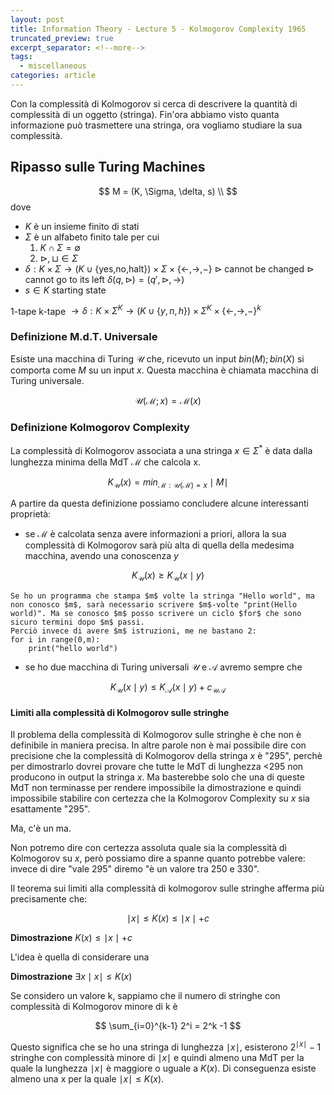 ```yaml
---
layout: post
title: Information Theory - Lecture 5 - Kolmogorov Complexity 1965
truncated_preview: true
excerpt_separator: <!--more-->
tags:
  - miscellaneous
categories: article
---
```

<!--more-->
Con la complessità di Kolmogorov si cerca di descrivere la quantità di complessità di un oggetto (stringa). Fin'ora abbiamo visto quanta informazione può trasmettere una stringa, ora vogliamo studiare la sua complessità.

## Ripasso sulle Turing Machines
$$
M = (K, \Sigma, \delta, s) \\
$$
dove 
- $K$ è un insieme finito di stati
- $\Sigma$ è un alfabeto finito tale per cui
	1. $K\cap \Sigma = \emptyset$
	2. $\rhd, \sqcup \in \Sigma$ 
- $\delta: K \times \Sigma \to (K \cup \{\text{yes,no,halt}\}) \times \Sigma \times \{\leftarrow, \rightarrow, -\}$
	$\rhd$ cannot be changed
	$\rhd$ cannot go to its left
	$\delta(q,\rhd) = (q', \rhd, \rightarrow)$ 
- $s \in K$ starting state

1-tape
k-tape $\to \delta: K \times \Sigma^K \to (K \cup \{y,n,h\}) \times \Sigma^K \times \{\leftarrow,\rightarrow,-\}^k$

### Definizione M.d.T. Universale
Esiste una macchina di Turing $\mathcal{U}$ che, ricevuto un input $bin(M); bin(X)$ si comporta come $M$ su un input $x$. Questa macchina è chiamata macchina di Turing universale.

$$
\mathcal{U}(\mathcal{M};x) = \mathcal{M}(x)
$$

### Definizione Kolmogorov Complexity
La complessità di Kolmogorov associata a una stringa $x \in \Sigma^*$ è data dalla lunghezza minima della MdT $\mathcal{M}$ che calcola x. 

$$
K_{\mathcal{U}}(x) = min_{\mathcal{M}:\mathcal{U}(\mathcal{M})=x}\mid M \mid
$$

A partire da questa definizione possiamo concludere alcune interessanti proprietà:
- se $\mathcal{M}$ è calcolata senza avere informazioni a priori, allora la sua complessità di Kolmogorov sarà più alta di quella della medesima macchina, avendo una conoscenza $y$

$$
K_{\mathcal{U}}(x) \ge K_{\mathcal{U}}(x\mid y)
$$

	Se ho un programma che stampa $m$ volte la stringa "Hello world", ma non conosco $m$, sarà necessario scrivere $m$-volte "print(Hello world)". Ma se conosco $m$ posso scrivere un ciclo $for$ che sono sicuro termini dopo $m$ passi.
	Perciò invece di avere $m$ istruzioni, me ne bastano 2:
	for i in range(0,m):
		print("hello world")

- se ho due macchina di Turing universali $\mathcal{U}$ e $\mathcal{A}$ avremo sempre che 

$$ 
K_{\mathcal{U}}(x\mid y) \le K_{\mathcal{A}}(x \mid y) + c_{\mathcal{UA}}
$$

#### Limiti alla complessità di Kolmogorov sulle stringhe
Il problema della complessità di Kolmogorov sulle stringhe è che non è definibile in maniera precisa. In altre parole non è mai possibile dire con precisione che la complessità di Kolmogorov della stringa $x$ è "295", perchè per dimostrarlo dovrei provare che tutte le MdT di lunghezza <295 non producono in output la stringa $x$. Ma basterebbe solo che una di queste MdT non terminasse per rendere impossibile la dimostrazione e quindi impossibile stabilire con certezza che la Kolmogorov Complexity su $x$ sia esattamente "295".

Ma, c'è un ma.

Non potremo dire con certezza assoluta quale sia la complessità di Kolmogorov su $x$, però possiamo dire a spanne quanto potrebbe valere: invece di dire "vale 295" diremo "è un valore tra 250 e 330".

Il teorema sui limiti alla complessità di kolmogorov sulle stringhe afferma più precisamente che:

$$
\mid x \mid \leq K(x) \leq \mid x \mid + c
$$

**Dimostrazione** $K(x) \le \mid x \mid + c$

L'idea è quella di considerare una 

**Dimostrazione** $\exists x \mid x \mid \leq K(x)$

Se considero un valore k, sappiamo che il numero di stringhe con complessità di Kolmogorov minore di k è 

$$
\sum_{i=0}^{k-1} 2^i = 2^k -1
$$

Questo significa che se ho una stringa di lunghezza $\mid x \mid$, esisterono $2^{\mid x \mid} -1$ stringhe con complessità minore di $\mid x \mid$ e quindi almeno una MdT per la quale la lunghezza $\mid x \mid$ è maggiore o uguale a $K(x)$. 
Di conseguenza esiste almeno una x per la quale $\mid x \mid \leq K(x)$.

